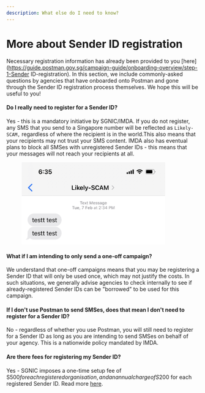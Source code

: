 ```yaml
---
description: What else do I need to know?
---
```


# More about Sender ID registration

Necessary registration information has already been provided to you [here](https://guide.postman.gov.sg/campaign-guide/onboarding-overview/step-1-Sender ID-registration). In this section, we include commonly-asked questions by agencies that have onboarded onto Postman and gone through the Sender ID registration process themselves. We hope this will be useful to you!

#### Do I really need to register for a Sender ID?

Yes - this is a mandatory initiative by SGNIC/IMDA. If you do not register, any SMS that you send to a Singapore number will be reflected as `Likely-SCAM,` regardless of where the recipient is in the world.This also means that your recipients may not trust your SMS content. IMDA also has eventual plans to block all SMSes with unregistered Sender IDs - this means that your messages will not reach your recipients at all.

<figure><img src="../../.gitbook/assets/IMG_8E8574FBE8AA-1.jpeg" alt="" width="375"><figcaption></figcaption></figure>

#### What if I am intending to only send a one-off campaign?

We understand that one-off campaigns means that you may be registering a Sender ID that will only be used once, which may not justify the costs. In such situations, we generally advise agencies to check internally to see if already-registered Sender IDs can be "borrowed" to be used for this campaign.

#### If I don't use Postman to send SMSes, does that mean I don't need to register for a Sender ID?

No - regardless of whether you use Postman, you will still need to register for a Sender ID as long as you are intending to send SMSes on behalf of your agency. This is a nationwide policy mandated by IMDA.

#### Are there fees for registering my Sender ID?

Yes - SGNIC imposes a one-time setup fee of S$500 for each registered organisation, and an annual charge of S$200 for each registered Sender ID. Read more [here](https://www.sgnic.sg/smsregistry/overview).

